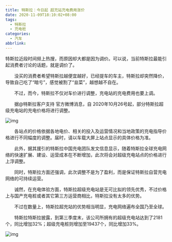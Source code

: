 ```yaml
---
title: 特斯拉：今日起 超充站充电费用涨价
date: 2020-11-09T18:10:02+08:00
tags:
  - 特斯拉
  - 充电桩
categories:
  - 汽车
abbrlink:
---
```


特斯拉近段时间频上热搜，而原因却大都是因为调价。可以说，当前特斯拉最能引起消费者讨论的话题，就是调价了。

　　没买的消费者希望特斯拉越便宜越好，已经提车的车主，特斯拉却突然降价，导致自己吃了“暗亏”，感觉被割了“韭菜”，越想越不自在。

　　不过，而今，特斯拉不仅对车价进行调整，充电站的充电费用也要上调。

　　据@特斯拉客户支持 官方微博消息，自 2020年10月26号起，部分特斯拉超级充电站的充电价格将进行调整。

![img](https://cdn.jsdelivr.net/gh/yakeing/Documentation@main/Hexo/images/3037-kcaeqzw9628452.jpg)

　　各站点的价格依据各地电价、相关的投入及运营情况和当地政策的充电指导价格进行不同幅度的调整。届时，请以车载大屏上站点显示的具体价格为准。

　　此外，据其援引的特斯拉中国充电团队发文信息显示，随着特斯拉全球充电网络的快速扩展、建设、运营成本在不断增加，此次将会对超级充电站点的价格进行上浮调整。

　　同时，特斯拉方面还强调，此次调整不是为了盈利，而是保证特斯拉自营充电网络的可持续运营。

　　诚然，在充电体验方面，特斯拉超级充电站是无可比拟的领先优秀，不过价格上与国产充电桩或者其它第三方运营商相比，特斯拉没有太多的优势。

　　不过在数量上，特斯拉超充站的优势相当明显，充电网络遍布全国乃至全球。

　　特斯拉特斯拉披露，到第三季度末，该公司所拥有的超级充电站达到了2181个，同比增加32%；超级充电桩则增加至19437个，同比增加33%。

![img](https://cdn.jsdelivr.net/gh/yakeing/Documentation@main/Hexo/images/8d9e-kcaeqzw9628453.jpg)
